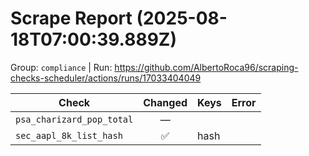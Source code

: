 # Scrape Report (2025-08-18T07:00:39.889Z)

Group: `compliance`  |  Run: https://github.com/AlbertoRoca96/scraping-checks-scheduler/actions/runs/17033404049

| Check | Changed | Keys | Error |
|---|:---:|:--|:--|
| `psa_charizard_pop_total` | — |  |  |
| `sec_aapl_8k_list_hash` | ✅ | hash |  |
